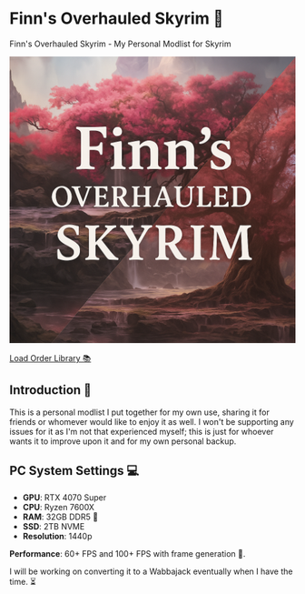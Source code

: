 # Finn's Overhauled Skyrim 🏰

Finn's Overhauled Skyrim - My Personal Modlist for Skyrim

![Finn's Overhauled Skyrim Thumbnail](FinnOS-Thumbnail.png)

[Load Order Library 📚](https://loadorderlibrary.com/lists/finnos)

## Introduction 🌟

This is a personal modlist I put together for my own use, sharing it for friends or whomever would like to enjoy it as well. I won't be supporting any issues for it as I'm not that experienced myself; this is just for whoever wants it to improve upon it and for my own personal backup.

## PC System Settings 💻

- **GPU**: RTX 4070 Super
- **CPU**: Ryzen 7600X
- **RAM**: 32GB DDR5 🧠
- **SSD**: 2TB NVME
- **Resolution**: 1440p

**Performance**: 60+ FPS and 100+ FPS with frame generation 🚀.

I will be working on converting it to a Wabbajack eventually when I have the time. ⏳
